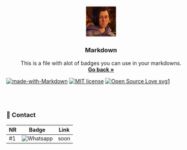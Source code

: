 <br />
<p align="center">
  <a href="https://github.com/Dark-LYNN/Dark-LYNN/Markdown">
    <img src="Image.png" alt="Logo" width="80" height="80">
  </a>

  <h3 align="center">Markdown</h3>

  <p align="center">
    This is a file with alot of badges you can use in your markdowns.
    <br />
    <a href="https://github.com/Dark-LYNN/Dark-LYNN/blob/main/Markdown/"><strong>Go back »</strong></a>
    <br />
  </p>

  [![made-with-Markdown](https://img.shields.io/badge/Made%20with-Markdown-1f425f.svg)](https://github.com/Dark-LYNN/Dark-LYNN/)
  [![MIT license](https://img.shields.io/badge/License-MIT-informational.svg)](https://github.com/Dark-LYNN/Dark-LYNN/)
  [![Open Source Love svg1](https://badges.frapsoft.com/os/v1/open-source.svg?v=103)](https://github.com/ellerbrock/open-source-badges/)

<br> </br>

### 📱 Contact

NR | Badge | Link
---|-------|-----|
#1 | ![Whatsapp](https://img.shields.io/badge/WhatsApp-25D366?style=for-the-badge&logo=whatsapp&logoColor=white) | soon |
